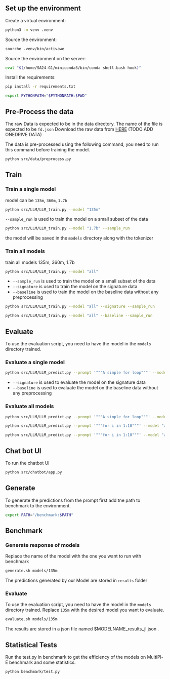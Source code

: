 ## Set up the environment
Create a virtual environment:

```bash
python3 -m venv .venv
```

Source the environment:
```bash
sourche .venv/bin/activawe
```

Source the environment on the server:
```bash
eval "$(/home/SA24-G1/miniconda3/bin/conda shell.bash hook)"
```


Install the requirements:
```bash
pip install -r requirements.txt
```

```bash
export PYTHONPATH="$PYTHONPATH:$PWD"
```
## Pre-Process the data 
The raw Data is expected to be in the data directory. The name of the file is expected to be `fd.json`
Download the raw data from [HERE](https://drive.proton.me/urls/MZMDKRAXM0#DPBSHmy8ATHp)
(TODO ADD ONEDRIVE DATA)

The data is pre-processed using the following command, you need to run this command before training the model.
```bash
python src/data/preprocess.py
```

## Train

### Train a single model

model can be `135m`, `360m`, `1.7b`

```BASH 
python src/LLM/LLM_train.py --model "135m" 
```

`--sample_run` is used to train the model on a small subset of the data
```bash 
python src/LLM/LLM_train.py --model "1.7b" --sample_run
```

the model will be saved in the `models` directory along with the tokenizer 


### Train all models
train all models 135m, 360m, 1.7b

```bash
python src/LLM/LLM_train.py --model "all" 
```

- `--sample_run` is used to train the model on a small subset of the data
- `--signature` is used to train the model on the signature data
- `--baseline` is used to train the model on the baseline data without any preprocessing

```bash
python src/LLM/LLM_train.py --model "all" --signature --sample_run
```
```bash 
python src/LLM/LLM_train.py --model "all" --baseline --sample_run
```

## Evaluate
To use the evaluation script, you need to have the model in the `models` directory trained. 

### Evaluate a single model

```bash
python src/LLM/LLM_predict.py --prompt '"""A simple for loop"""' --model "135m"
```
- `--signature` is used to evaluate the model on the signature data
- `--baseline` is used to evaluate the model on the baseline data without any preprocessing

### Evaluate all models

```bash
python src/LLM/LLM_predict.py --prompt '"""A simple for loop"""' --model "all"
```

```bash 
python src/LLM/LLM_predict.py --prompt '"""for i in 1:10"""' --model "all" --signature
```

```bash
python src/LLM/LLM_predict.py --prompt '"""for i in 1:10"""' --model "all" --baseline
```

## Chat bot UI
To run the chatbot UI

```bash
python src/chatbot/app.py
```

## Generate
To generate the predictions from the prompt first add tne path to benchmark to the environment.

```bash 
export PATH="/benchmark:$PATH"
```
## Benchmark
### Generate response of models
Replace the name of the model with the one you want to run with benchmark

```bash
generate.sh models/135m
```

The predictions generated by our Model are stored in `results` folder

### Evaluate
To use the evaluation script, you need to have the model in the `models` directory trained.
Replace `135m` with the desired model you want to evaluate.

```bash
evaluate.sh models/135m
```
The results are stored in a json file named $MODELNAME_results_jl.json .

## Statistical Tests
Run the test.py in benchmark to get the efficiency of the models on MultiPl-E benchmark and some statistics.

```bash
python benchmark/test.py
```

